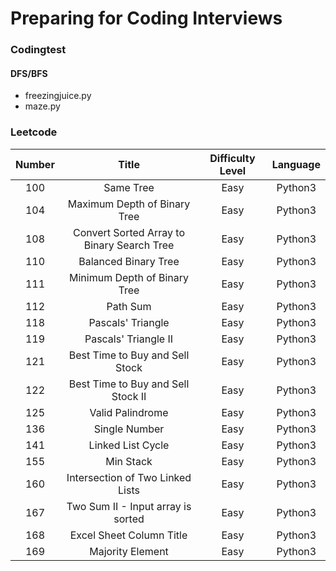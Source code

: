 # Preparing for Coding Interviews
### Codingtest
#### DFS/BFS
- freezingjuice.py
- maze.py
### Leetcode
| Number | Title | Difficulty Level | Language |
| :--------:| :---------------: | :--------------: | :------: |
| 100   | Same Tree         | Easy             | Python3  |
| 104   | Maximum Depth of Binary Tree | Easy             | Python3  |
| 108   | Convert Sorted Array to Binary Search Tree | Easy             | Python3  |
| 110   | Balanced Binary Tree | Easy             | Python3  |
| 111   | Minimum Depth of Binary Tree | Easy             | Python3  |
| 112   | Path Sum | Easy             | Python3  |
| 118   | Pascals' Triangle | Easy             | Python3  |
| 119   | Pascals' Triangle II | Easy             | Python3  |
| 121   | Best Time to Buy and Sell Stock | Easy             | Python3  |
| 122   | Best Time to Buy and Sell Stock II | Easy             | Python3  |
| 125   | Valid Palindrome | Easy             | Python3  |
| 136   | Single Number | Easy             | Python3  |
| 141   | Linked List Cycle | Easy             | Python3  |
| 155   | Min Stack | Easy             | Python3  |
| 160   | Intersection of Two Linked Lists | Easy             | Python3  |
| 167   | Two Sum II - Input array is sorted | Easy             | Python3  |
| 168   | Excel Sheet Column Title | Easy             | Python3  |
| 169   | Majority Element  | Easy             | Python3  |
